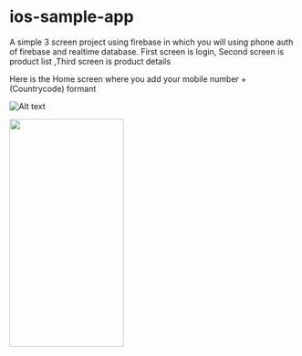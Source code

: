 # ios-sample-app
A simple 3 screen project using firebase in which you will using phone auth of firebase and realtime database. First screen is login, Second screen is product list ,Third screen is product details

Here is the Home screen  where you add your mobile number +(Countrycode) formant 

![Alt text](https://user-images.githubusercontent.com/21078289/65957328-fbde7200-e465-11e9-9060-1decfbd54616.png|width=400)

<img src="https://user-images.githubusercontent.com/21078289/65957328-fbde7200-e465-11e9-9060-1decfbd54616.png" data-canonical-src="https://user-images.githubusercontent.com/21078289/65957328-fbde7200-e465-11e9-9060-1decfbd54616.png" width="200" height="400" />
